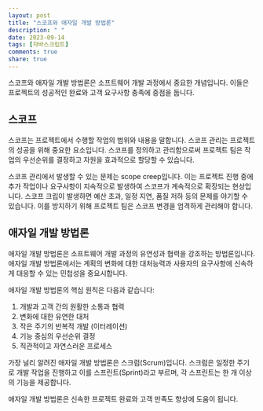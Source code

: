 ```yaml
---
layout: post
title: "스코프와 애자일 개발 방법론"
description: " "
date: 2023-09-14
tags: [자바스크립트]
comments: true
share: true
---
```


스코프와 애자일 개발 방법론은 소프트웨어 개발 과정에서 중요한 개념입니다. 이들은 프로젝트의 성공적인 완료와 고객 요구사항 충족에 중점을 둡니다.

## 스코프

스코프는 프로젝트에서 수행할 작업의 범위와 내용을 말합니다. 스코프 관리는 프로젝트의 성공을 위해 중요한 요소입니다. 스코프를 정의하고 관리함으로써 프로젝트 팀은 작업의 우선순위를 결정하고 자원을 효과적으로 할당할 수 있습니다. 

스코프 관리에서 발생할 수 있는 문제는 scope creep입니다. 이는 프로젝트 진행 중에 추가 작업이나 요구사항이 지속적으로 발생하여 스코프가 계속적으로 확장되는 현상입니다. 스코프 크립이 발생하면 예산 초과, 일정 지연, 품질 저하 등의 문제를 야기할 수 있습니다. 이를 방지하기 위해 프로젝트 팀은 스코프 변경을 엄격하게 관리해야 합니다.

## 애자일 개발 방법론

애자일 개발 방법론은 소프트웨어 개발 과정의 유연성과 협력을 강조하는 방법론입니다. 애자일 개발 방법론에서는 계획의 변화에 대한 대처능력과 사용자의 요구사항에 신속하게 대응할 수 있는 민첩성을 중요시합니다.

애자일 개발 방법론의 핵심 원칙은 다음과 같습니다:

1. 개발과 고객 간의 원활한 소통과 협력
2. 변화에 대한 유연한 대처
3. 작은 주기의 반복적 개발 (이터레이션)
4. 기능 중심의 우선순위 결정
5. 직관적이고 자연스러운 프로세스

가장 널리 알려진 애자일 개발 방법론은 스크럼(Scrum)입니다. 스크럼은 일정한 주기로 개발 작업을 진행하고 이를 스프린트(Sprint)라고 부르며, 각 스프린트는 한 개 이상의 기능을 제공합니다. 

애자일 개발 방법론은 신속한 프로젝트 완료와 고객 만족도 향상에 도움이 됩니다.